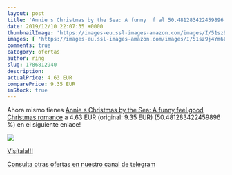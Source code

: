```yaml
---
layout: post
title: 'Annie s Christmas by the Sea: A funny  f al 50.481283422459896 % de descuento'
date: 2019/12/10 22:07:35 +0000
thumbnailImage: 'https://images-eu.ssl-images-amazon.com/images/I/51sz9j4Ym6L._SL200_.jpg'
images: [ 'https://images-eu.ssl-images-amazon.com/images/I/51sz9j4Ym6L._SL200_.jpg' ]
comments: true
category: ofertas
author: ring
slug: 1786812940
description:
actualPrice: 4.63 EUR
comparePrice: 9.35 EUR
inStock: true
---
```


Ahora mismo tienes [Annie s Christmas by the Sea: A funny  feel good Christmas romance](https://www.amazon.com/dp/1786812940/?tag=redken08-20) a 4.63 EUR (original: 9.35 EUR) (50.481283422459896 %) en el siguiente enlace!

[![](https://images-eu.ssl-images-amazon.com/images/I/51sz9j4Ym6L._SL200_.jpg)](https://www.amazon.com/dp/1786812940/?tag=redken08-20)

[Visítala!!!](https://www.amazon.com/dp/1786812940/?tag=redken08-20)

[Consulta otras ofertas en nuestro canal de telegram](https://t.me/s/ofertas25)
